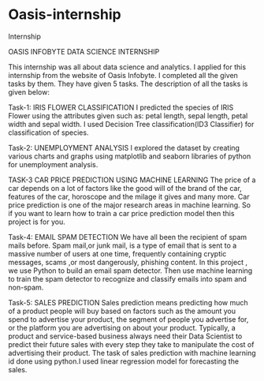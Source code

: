 # Oasis-internship
Internship

OASIS INFOBYTE DATA SCIENCE INTERNSHIP

This internship was all about data science and analytics. I applied for this internship from the website of Oasis Infobyte. I completed all the given tasks by them. They have given 5 tasks. The description of all the tasks is given below:

Task-1: IRIS FLOWER CLASSIFICATION I predicted the species of IRIS Flower using the attributes given such as: petal length, sepal length, petal width and sepal width. I used Decision Tree classification(ID3 Classifier) for classification of species.



Task-2: UNEMPLOYMENT ANALYSIS I explored the dataset by creating various charts and graphs using matplotlib and seaborn libraries of python for unemployment analysis.


TASK-3 CAR PRICE PREDICTION USING MACHINE LEARNING The price of a car depends on a lot of factors like the good will of the brand of the car, features of the car, horoscope and the milage it gives and many more. Car price prediction is one of the major research areas in machine learning. So if you want to learn how to train a car price prediction model then this project is for you.



Task-4: EMAIL SPAM DETECTION We have all been the recipient of spam mails before. Spam mail,or junk mail, is a type of email that is sent to a massive number of users at one time, frequently containing cryptic messages, scams ,or most dangerously, phishing content. In this project , we use Python to build an email spam detector. Then use machine learning to train the spam detector to recognize and classify emails into spam and non-spam.



Task-5: SALES PREDICTION Sales prediction means predicting how much of a product people will buy based on factors such as the amount you spend to advertise your product, the segment of people you advertise for, or the platform you are advertising on about your product. Typically, a product and service-based business always need their Data Scientist to predict their future sales with every step they take to manipulate the cost of advertising their product. The task of sales prediction with machine learning id done using python.I used linear regression model for forecasting the sales.



